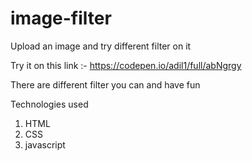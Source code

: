 # image-filter
Upload an image and try different filter on it

Try it on this link :- https://codepen.io/adil1/full/abNgrgy

There are different filter you can and have fun 

Technologies used 
1) HTML
2) CSS
3) javascript
